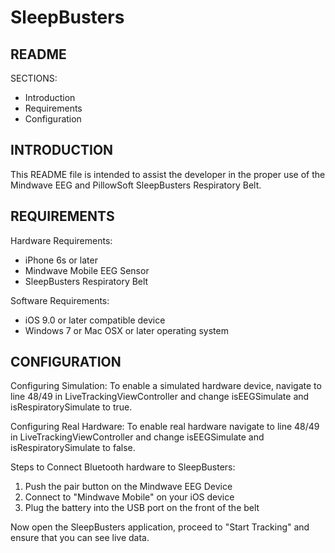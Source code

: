 # SleepBusters

README
---------------------
SECTIONS:
- Introduction
- Requirements
- Configuration


INTRODUCTION
---------------------
This README file is intended to assist the developer in 
the proper use of the Mindwave EEG and PillowSoft 
SleepBusters Respiratory Belt.


REQUIREMENTS
---------------------
Hardware Requirements:
- iPhone 6s or later
- Mindwave Mobile EEG Sensor
- SleepBusters Respiratory Belt

Software Requirements:
- iOS 9.0 or later compatible device
- Windows 7 or Mac OSX or later operating system


CONFIGURATION
---------------------
Configuring Simulation: To enable a simulated hardware
device, navigate to line 48/49 in LiveTrackingViewController
and change isEEGSimulate and isRespiratorySimulate to true.

Configuring Real Hardware: To enable real hardware navigate 
to line 48/49 in LiveTrackingViewController and change 
isEEGSimulate and isRespiratorySimulate to false.

Steps to Connect Bluetooth hardware to SleepBusters:

1) Push the pair button on the Mindwave EEG Device
2) Connect to "Mindwave Mobile" on your iOS device
3) Plug the battery into the USB port on the front of the belt

Now open the SleepBusters application, proceed to "Start Tracking" 
and ensure that you can see live data.
